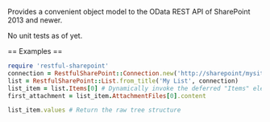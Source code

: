 Provides a convenient object model to the OData REST API of SharePoint 2013 and newer.

No unit tests as of yet.

== Examples ==
``` ruby
require 'restful-sharepoint'
connection = RestfulSharePoint::Connection.new('http://sharepoint/mysite/', 'username', 'password')
list = RestfulSharePoint::List.from_title('My List', connection)
list_item = list.Items[0] # Dynamically invoke the deferred "Items" element
first_attachment = list_item.AttachmentFiles[0].content

list_item.values # Return the raw tree structure
```
